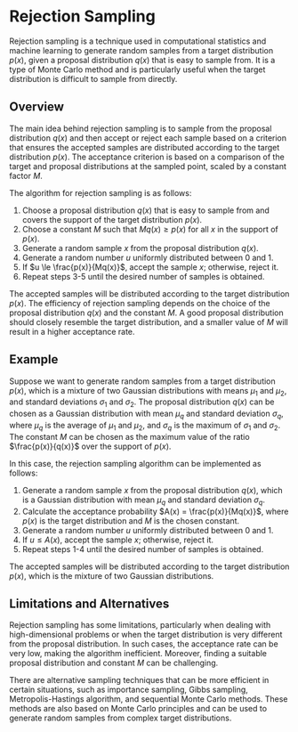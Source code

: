 # Rejection Sampling

Rejection sampling is a technique used in computational statistics and machine learning to generate random samples from a target distribution $p(x)$, given a proposal distribution $q(x)$ that is easy to sample from. It is a type of Monte Carlo method and is particularly useful when the target distribution is difficult to sample from directly.

## Overview

The main idea behind rejection sampling is to sample from the proposal distribution $q(x)$ and then accept or reject each sample based on a criterion that ensures the accepted samples are distributed according to the target distribution $p(x)$. The acceptance criterion is based on a comparison of the target and proposal distributions at the sampled point, scaled by a constant factor $M$.

The algorithm for rejection sampling is as follows:

1. Choose a proposal distribution $q(x)$ that is easy to sample from and covers the support of the target distribution $p(x)$.
2. Choose a constant $M$ such that $Mq(x) \ge p(x)$ for all $x$ in the support of $p(x)$.
3. Generate a random sample $x$ from the proposal distribution $q(x)$.
4. Generate a random number $u$ uniformly distributed between 0 and 1.
5. If $u \le \frac{p(x)}{Mq(x)}$, accept the sample $x$; otherwise, reject it.
6. Repeat steps 3-5 until the desired number of samples is obtained.

The accepted samples will be distributed according to the target distribution $p(x)$. The efficiency of rejection sampling depends on the choice of the proposal distribution $q(x)$ and the constant $M$. A good proposal distribution should closely resemble the target distribution, and a smaller value of $M$ will result in a higher acceptance rate.

## Example

Suppose we want to generate random samples from a target distribution $p(x)$, which is a mixture of two Gaussian distributions with means $\mu_1$ and $\mu_2$, and standard deviations $\sigma_1$ and $\sigma_2$. The proposal distribution $q(x)$ can be chosen as a Gaussian distribution with mean $\mu_q$ and standard deviation $\sigma_q$, where $\mu_q$ is the average of $\mu_1$ and $\mu_2$, and $\sigma_q$ is the maximum of $\sigma_1$ and $\sigma_2$. The constant $M$ can be chosen as the maximum value of the ratio $\frac{p(x)}{q(x)}$ over the support of $p(x)$.

In this case, the rejection sampling algorithm can be implemented as follows:

1. Generate a random sample $x$ from the proposal distribution $q(x)$, which is a Gaussian distribution with mean $\mu_q$ and standard deviation $\sigma_q$.
2. Calculate the acceptance probability $A(x) = \frac{p(x)}{Mq(x)}$, where $p(x)$ is the target distribution and $M$ is the chosen constant.
3. Generate a random number $u$ uniformly distributed between 0 and 1.
4. If $u \le A(x)$, accept the sample $x$; otherwise, reject it.
5. Repeat steps 1-4 until the desired number of samples is obtained.

The accepted samples will be distributed according to the target distribution $p(x)$, which is the mixture of two Gaussian distributions.

## Limitations and Alternatives

Rejection sampling has some limitations, particularly when dealing with high-dimensional problems or when the target distribution is very different from the proposal distribution. In such cases, the acceptance rate can be very low, making the algorithm inefficient. Moreover, finding a suitable proposal distribution and constant $M$ can be challenging.

There are alternative sampling techniques that can be more efficient in certain situations, such as importance sampling, Gibbs sampling, Metropolis-Hastings algorithm, and sequential Monte Carlo methods. These methods are also based on Monte Carlo principles and can be used to generate random samples from complex target distributions.
